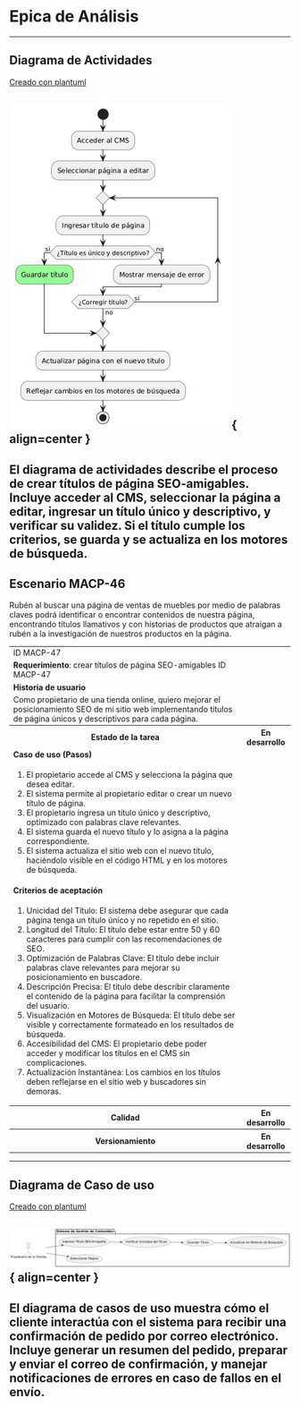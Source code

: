 # Epica de Análisis

------
## Diagrama de Actividades
[Creado con plantuml](https://plantuml.com/es/)

![Image title](./assets/DIAGRAMADEACTIVIDADES/MACP-47.png){ align=center }
---
El diagrama de actividades describe el proceso de crear títulos de página SEO-amigables. Incluye acceder al CMS, seleccionar la página a editar, ingresar un título único y descriptivo, y verificar su validez. Si el título cumple los criterios, se guarda y se actualiza en los motores de búsqueda.
---

###
###

## Escenario MACP-46
Rubén al buscar una página de ventas de muebles  por medio de palabras claves podrá identificar o encontrar contenidos de nuestra página, encontrando títulos  llamativos y con historias de productos que atraigan a rubén a la investigación de nuestros productos en la página.

<table id="customers">
  <tr class="idtext principal">
    <td>ID MACP-47</td>
  </tr>
  <tr class="single text">
    <td><strong>Requerimiento</strong>: crear títulos de página SEO-amigables ID MACP-47</td>
  </tr>
  <tr class="single gray">
    <td><strong>Historia de usuario</strong></td>
  </tr>
  <tr class="single text">
    <td>Como propietario de una tienda online, quiero mejorar el posicionamiento SEO de mi sitio web implementando títulos de página únicos y descriptivos para cada página.</td>
  </tr>
  <tr class="duo">
    <th class="gray"><strong>Estado de la tarea</strong></th>
    <th>En desarrollo</th>
  </tr>
  <tr class="single gray">
    <td><strong>Caso de uso (Pasos)</strong></td>
  </tr>
  <tr class="single text">
    <td>
        <ol>
            <li>El propietario accede al CMS y selecciona la página que desea editar.</li>
            <li>El sistema permite al propietario editar o crear un nuevo título de página.</li>
            <li>El propietario ingresa un título único y descriptivo, optimizado con palabras clave relevantes.</li>
            <li>El sistema guarda el nuevo título y lo asigna a la página correspondiente.</li>
            <li>El sistema actualiza el sitio web con el nuevo título, haciéndolo visible en el código HTML y en los motores de búsqueda.</li>
        </ol>
    </td>
  </tr>
  <tr class="single gray">
    <td><strong>Criterios de aceptación</strong></td>
  </tr>
  <tr class="single text">
    <td>
        <ol>
            <li>Unicidad del Título: El sistema debe asegurar que cada página tenga un título único y no repetido en el sitio.</li>
            <li>Longitud del Título: El título debe estar entre 50 y 60 caracteres para cumplir con las recomendaciones de SEO.</li>
            <li>Optimización de Palabras Clave: El título debe incluir palabras clave relevantes para mejorar su posicionamiento en buscadore.</li>
            <li>Descripción Precisa: El título debe describir claramente el contenido de la página para facilitar la comprensión del usuario.</li>
            <li>Visualización en Motores de Búsqueda: El título debe ser visible y correctamente formateado en los resultados de búsqueda.</li>
            <li>Accesibilidad del CMS: El propietario debe poder acceder y modificar los títulos en el CMS sin complicaciones.</li>
            <li>Actualización Instantánea: Los cambios en los títulos deben reflejarse en el sitio web y buscadores sin demoras.</li>        
        </ol>
    </td>
  </tr>
 <tr class="duo">
    <th class="gray"><strong>Calidad</strong></th>
    <th>En desarrollo</th>
  </tr>
  <tr class="duo">
    <th class="gray"><strong>Versionamiento</strong></th>
    <th>En desarrollo</th>
  </tr>
</table>



---
## Diagrama de Caso de uso
[Creado con plantuml](https://plantuml.com/es/)

![Image title](./assets/DIAGRADEUSOS/MACP-47.png){ align=center }
---
El diagrama de casos de uso muestra cómo el cliente interactúa con el sistema para recibir una confirmación de pedido por correo electrónico. Incluye generar un resumen del pedido, preparar y enviar el correo de confirmación, y manejar notificaciones de errores en caso de fallos en el envío.
---
